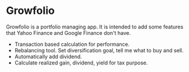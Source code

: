 Growfolio
======
Growfolio is a portfolio managing app.
It is intended to add some features that Yahoo Finance and Google Finance don't have.
* Transaction based calculation for performance.
* Rebalancing tool. Set diversification goal, tell me what to buy and sell.
* Automatically add dividend.
* Calculate realized gain, dividend, yield for tax purpose.